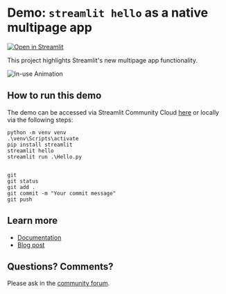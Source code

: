 # Demo: `streamlit hello` as a native multipage app

[![Open in Streamlit](https://static.streamlit.io/badges/streamlit_badge_black_white.svg)](https://share.streamlit.io/streamlit/docs/main/python/api-examples-source/mpa-hello/Hello.py)

This project highlights Streamlit's new multipage app functionality. 

![In-use Animation](https://github.com/streamlit/hello/blob/main/mpa-hero.gif?raw=true "In-use Animation")


## How to run this demo
The demo can be accessed via Streamlit Community Cloud [here](https://share.streamlit.io/streamlit/docs/main/python/api-examples-source/mpa-hello/Hello.py) or locally via the following steps:

```
python -m venv venv
.\venv\Scripts\activate
pip install streamlit
streamlit hello
streamlit run .\Hello.py


git
git status
git add .
git commit -m "Your commit message"
git push
```

## Learn more 

- [Documentation](https://docs.streamlit.io/library/get-started/multipage-apps)
- [Blog post](https://blog.streamlit.io/introducing-multipage-apps/)

## Questions? Comments?

Please ask in the [community forum](https://discuss.streamlit.io).
